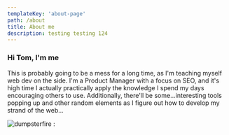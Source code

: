 ```yaml
---
templateKey: 'about-page'
path: /about
title: About me
description: testing testing 124
---
```

### Hi Tom, I'm me
This is probably going to be a mess for a long time, as I'm teaching myself web dev on the side. I'm a Product Manager with a focus on SEO, and it's high time I actually practically apply the knowledge I spend my days encouraging others to use. Additionally, there'll be some...interesting tools popping up and other random elements as I figure out how to develop my strand of the web...     

![dumpsterfire](/img/dumpsterfire.jpg)
:
